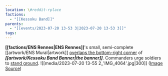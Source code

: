 ```yaml
---
location: \#reddit-rplace
factions:
  - "[[Kessoku Band]]"
parents:
  - "[[events/2023-07-20 13-53 3|2023-07-20 13-53 3]]"
tags: 
---
```

**[[factions/ENS Rennes|ENS Rennes]]**'s small, semi-complete [[artwork/ENS Mural|artwork]] [overlaps the bottom-right corner](discord://discord.com/channels/1093664259273130084/1131230952119615600/1131585069904039978) of ***[[artwork/Kessoku Band Banner|the banner]]***. Commanders urge soldiers to [stand ground](discord://discord.com/channels/1093664259273130084/1131230952119615600/1131585124803301376).
![[media/2023-07-20 13-55 2_'IMG_4064'.jpg|300]]
([Image Source](discord://discord.com/channels/1093664259273130084/1131230952119615600/1131585081945894913))
